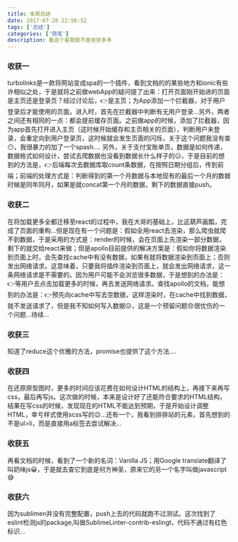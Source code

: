 ```yaml
---
title: 本周总结
date: 2017-07-28 22:56:52
tags: ['总结']
categories: ['随笔']
description: 看这个星期是不是收获多多
---
```


### 收获一
turbolinks是一款将网站变成spa的一个插件，看到文档的的某些地方和ionic有些许相似之处，于是就将之前做webApp的疑问提了出来：打开页面刚开始进的页面是主页还是登录页？经过讨论后，👉是主页；为App添加一个拦截器，对于用户登录后才能使用的页面，进入时，首先在拦截器中判断有无用户登录...另外，两者之间还有相同的一点：都会提前缓存页面。之前做app的时候，添加了拦截器，因为app首先打开进入主页（这时候开始缓存和主页相关的页面），判断用户未登录，会重定向到用户登录页，这时候就会发生页面的闪烁，关于这个问题我没有查😶，我很暴力的加了一个spash....
另外，关于支付宝账单页，数据是如何传递，数据格式如何设计，尝试去爬数据也没看到数据长什么样子的😑，于是目前的想到的方法是，👉后端每次去数据库取count条数据，在按照日期分组后，传到前端；前端的处理方式是：判断得到的第一个月数据与本地现有的最后一个月的数据时候是同年同月，如果是就concat第一个月的数据，剩下的数据直接push。

### 收获二
在将加载更多全都迁移至react的过程中，我在大哥的基础上，比这葫芦画瓢，完成了页面的重构...但是现在有一个问题是：假如全用react去渲染，那么爬虫就爬不到数据，于是采用的方式是：render的时候，会在页面上先渲染一部分数据，剩下的就交给react来做；但是apollo目前提供的解决方案是：假如你将数据渲染到页面上时，会先查找cache中有没有数据，如果有就将数据渲染到页面上；否则发出网络请求。这意味着，只要我将插件渲染到页面上，就会发出网络请求，这一条网络请求是不需要的。因为用户可能不会浏览很多数据，于是想到的办法是：👉等用户去点击加载更多的时候，再去发送网络请求。查找apollo的文档，能想到的办法是：👉预先向cache中写去空数据，这样渲染时，在cache中找到数据，就不发送请求了，但是我不知如何写入数据😖，这是一个预留问题😞很忧伤的一个问题...待续...

### 收获三
知道了reduce这个优雅的方法，promise也提供了这个方法....

### 收获四
在还原原型图时，更多的时间应该花费在如何设计HTML的结构上，再接下来再写css，最后再写js。这次做的时候，本来是设计好了还能符合要求的HTML结构，结果在写css的时候，发现现在的HTML不能达到预期，于是开始设计调整HTML，幸亏样式使用scss写的😉...还有一个，我看到排排站的元素，首先想到的不是ul>li，而是直接用a标签去尝试解决...

### 收获五
再看文档的时候，看到了一个新的名词：Vanilla JS；用Google translate翻译了叫奶味js😀，于是就去查它到底是何方神圣，原来它的另一个名字叫做javascript😅

### 收获六
因为sublimen并没有完整配置，push上去的代码就跑不过测试。这次找到了eslint检测js的package,叫做SublimeLinter-contrib-eslingt，代码不通过有红色标识...




















